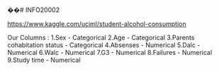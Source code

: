 ��# INFO20002

https://www.kaggle.com/uciml/student-alcohol-consumption

Our Columns :
1.Sex - Categorical
2.Age - Categorical
3.Parents cohabitation status - Categorical
4.Absenses - Numerical
5.Dalc - Numerical
6.Walc - Numerical
7.G3 - Numerical
8.Failures - Numerical
9.Study time - Numerical



